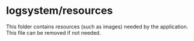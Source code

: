 # logsystem/resources

This folder contains resources (such as images) needed by the application. This file can
be removed if not needed.
